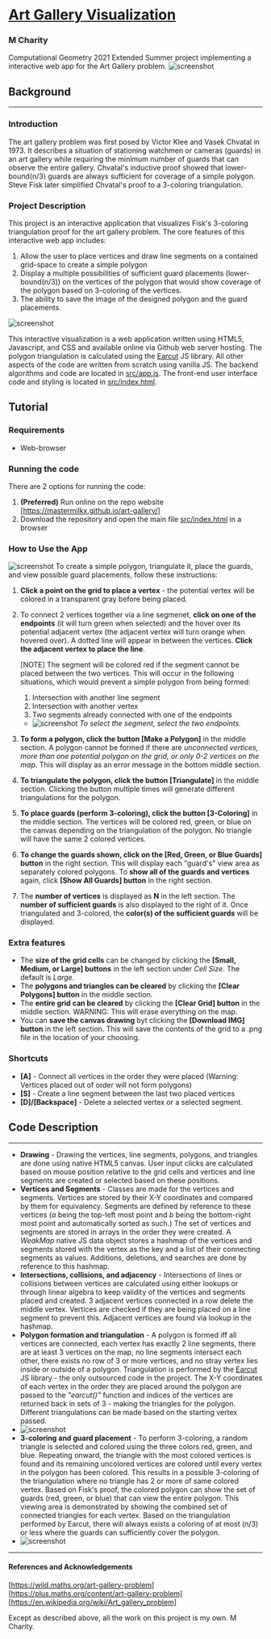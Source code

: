 # [Art Gallery Visualization](https://mastermilkx.github.io/art-gallery/)
### M Charity
Computational Geometry 2021 Extended Summer project implementing a interactive web app for the Art Gallery problem. 
![screenshot](screenshots/webapp1.png)

## Background
---
### Introduction
The art gallery problem was first posed by Victor Klee and Vasek Chvatal in 1973. It describes a situation of stationing watchmen or cameras (guards) in an art gallery while requiring the minimum number of guards that can observe the entire gallery. Chvatal's inductive proof showed that lower-bound(n/3) guards are always sufficient for coverage of a simple polygon. Steve Fisk later simplified Chvatal's proof to a 3-coloring triangulation.

### Project Description
This project is an interactive application that visualizes Fisk's 3-coloring triangulation proof for the art gallery problem. The core features of this interactive web app includes:
1. Allow the user to place vertices and draw line segments on a contained grid-space to create a simple polygon
2. Display a multiple possibilities of sufficient guard placements (lower-bound(n/3)) on the vertices of the polygon that would show coverage of the polygon based on 3-coloring of the vertices.
3. The ability to save the image of the designed polygon and the guard placements. 

![screenshot](screenshots/webapp2.png)

This interactive visualization is a web application written using HTML5, Javascript, and CSS and available online via Github web server hosting. The polygon triangulation is calculated using the [Earcut](https://github.com/mapbox/earcut) JS library. All other aspects of the code are written from scratch using vanilla JS. The backend algorithms and code are located in [src/app.js](src/app.js). The front-end user interface code and styling is located in [src/index.html](src/index.html). 

## Tutorial
### Requirements 
* Web-browser

### Running the code
There are 2 options for running the code:
1. **(Preferred)** Run online on the repo website [https://mastermilkx.github.io/art-gallery/]
2. Download the repository and open the main file [src/index.html](src/index.html) in a browser

### How to Use the App
![screenshot](screenshots/tutorial.gif)
To create a simple polygon, triangulate it, place the guards, and view possible guard placements, follow these instructions:
1. **Click a point on the grid to place a vertex** - the potential vertex will be colored in a transparent gray before being placed.
2. To connect 2 vertices together via a line segmenet, **click on one of the endpoints** (it will turn green when selected) and the hover over its potential adjacent vertex (the adjacent vertex will turn orange when hovered over). A dotted line will appear in between the vertices. **Click the adjacent vertex to place the line**. 

    [NOTE] The segment will be colored red if the segment cannot be placed between the two vertices. This will occur in the following situations, which would prevent a simple polygon from being formed:
    1. Intersection with another line segment
    2. Intersection with another vertex
    3. Two segments already connected with one of the endpoints
    * ![screenshot](screenshots/intersect1.png)
    *To select the segment, select the two endpoints.*
    
3. **To form a polygon, click the button [Make a Polygon]** in the middle section. A polygon cannot be formed if there are *unconnected vertices, more than one potential polygon on the grid, or only 0-2 vertices on the map*. This will display as an error message in the bottom middle section. 
4. **To triangulate the polygon, click the button [Triangulate]** in the middle section. Clicking the button multiple times will generate different triangulations for the polygon. 
5. **To place guards (perform 3-coloring), click the button [3-Coloring]** in the middle section. The vertices will be colored red, green, or blue on the canvas depending on the triangulation of the polygon. No triangle will have the same 2 colored vertices. 
6. **To change the guards shown, click on the [Red, Green, or Blue Guards] button** in the right section. This will display each "guard's" view area as separately colored polygons. To **show all of the guards and vertices** again, click **[Show All Guards] button** in the right section. 
7. The **number of vertices** is displayed as **N** in the left section. The **number of sufficient guards** is also displayed to the right of it. Once triangulated and 3-colored, the **color(s) of the sufficient guards** will be displayed. 
### Extra features
* The **size of the grid cells** can be changed by clicking the **[Small, Medium, or Large] buttons** in the left section under *Cell Size*. The default is *Large*. 
* The **polygons and triangles can be cleared** by clicking the **[Clear Polygons] button** in the middle section.
* The **entire grid can be cleared** by clicking the **[Clear Grid] button** in the middle section. WARNING: This will erase everything on the map.
* You can **save the canvas drawing** byt clicking the **[Download IMG] button** in the left section. This will save the contents of the grid to a .png file in the location of your choosing.

### Shortcuts
* **[A]** - Connect all vertices in the order they were placed (Warning: Vertices placed out of order will not form polygons)
* **[S]** - Create a line segment between the last two placed vertices
* **[D]/[Backspace]** - Delete a selected vertex or a selected segment. 

## Code Description
---
* **Drawing** - Drawing the vertices, line segments, polygons, and triangles are done using native HTML5 canvas. User input clicks are calculated based on mouse position relative to the grid cells and vertices and line segments are created or selected based on these positions. 
* **Vertices and Segments** - Classes are made for the vertices and segments. Vertices are stored by their X-Y coordinates and compared by them for equivalency. Segments are defined by reference to these vertices (*a* being the top-left most point and *b* being the bottom-right most point and automatically sorted as such.)  The set of vertices and segments are stored in arrays in the order they were created. A *WeakMap* native JS data object stores a hashmap of the vertices and segments stored with the vertex as the key and a list of their connecting segments as values. Additions, deletions, and searches are done by reference to this hashmap.
* **Intersections, collisions, and adjacency** - Intersections of lines or collisions between vertices are calculated using either lookups or through linear algebra to keep validity of the vertices and segments placed and created. 3 adjacent vertices connected in a row delete the middle vertex. Vertices are checked if they are being placed on a line segment to prevent this. Adjacent vertices are found via lookup in the hashmap. 
* **Polygon formation and triangulation** - A polygon is formed iff all vertices are connected, each vertex has exactly 2 line segments, there are at least 3 vertices on the map, no line segments intersect each other, there exists no row of 3 or more vertices, and no stray vertex lies inside or outside of a polygon. Triangulation is performed by the [Earcut](https://github.com/mapbox/earcut) JS library - the only outsourced code in the project. The X-Y coordinates of each vertex in the order they are placed around the polygon are passed to the *"earcut()"* function and indices of the vertices are returned back in sets of 3 - making the triangles for the polygon. Different triangulations can be made based on the starting vertex passed. 
* ![screenshot](screenshots/output_tricolor.png)
* **3-coloring and guard placement** - To perform 3-coloring, a random triangle is selected and colored using the three colors red, green, and blue. Repeating onward, the triangle with the most colored vertices is found and its remaining uncolored vertices are colored until every vertex in the polygon has been colored. This results in a possible 3-coloring of the triangulation where no triangle has 2 or more of same colored vertex. Based on Fisk's proof, the colored polygon can show the set of guards (red, green, or blue) that can view the entire polygon. This viewing area is demonstrated by showing the combined set of connected triangles for each vertex. Based on the triangulation performed by Earcut, there will always exists a coloring of at most (n/3) or less where the guards can sufficiently cover the polygon. 
* ![screenshot](screenshots/tri_example.png)
---
#### References and Acknowledgements
[https://wild.maths.org/art-gallery-problem]
[https://plus.maths.org/content/art-gallery-problem]
[https://en.wikipedia.org/wiki/Art_gallery_problem]

Except as described above, all the work on this project is my own. M Charity.


